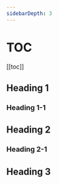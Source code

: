 ```yaml
---
sidebarDepth: 3
---
```


# TOC

[[toc]]

## Heading 1

### Heading 1-1

## Heading 2

### Heading 2-1

## Heading 3


